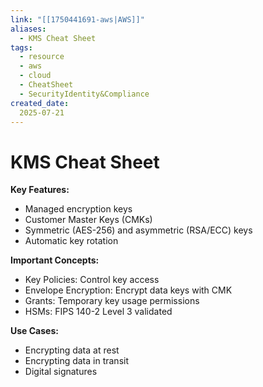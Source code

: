 ```yaml
---
link: "[[1750441691-aws|AWS]]"
aliases: 
  - KMS Cheat Sheet
tags:
  - resource
  - aws
  - cloud
  - CheatSheet
  - SecurityIdentity&Compliance
created_date:
  2025-07-21
---
```

# KMS Cheat Sheet
**Key Features:**
- Managed encryption keys
- Customer Master Keys (CMKs)
- Symmetric (AES-256) and asymmetric (RSA/ECC) keys
- Automatic key rotation

**Important Concepts:**
- Key Policies: Control key access
- Envelope Encryption: Encrypt data keys with CMK
- Grants: Temporary key usage permissions
- HSMs: FIPS 140-2 Level 3 validated

**Use Cases:**
- Encrypting data at rest
- Encrypting data in transit
- Digital signatures
